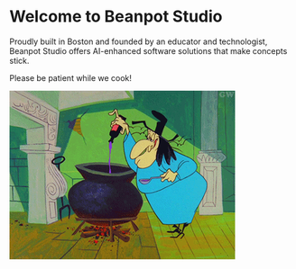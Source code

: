 # Welcome to Beanpot Studio

Proudly built in Boston and founded by an educator and technologist, Beanpot Studio offers AI-enhanced software solutions that make concepts stick.

Please be patient while we cook!

<img src="./cooking.gif" alt="cooking away!"/>
